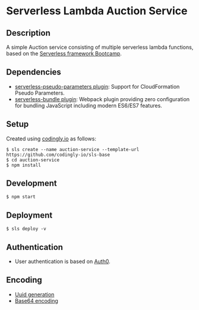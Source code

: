 # Serverless Lambda Auction Service

## Description
A simple Auction service consisting of multiple serverless lambda functions, based on the [Serverless framework Bootcamp](https://www.udemy.com/course/serverless-framework/).

## Dependencies
* [serverless-pseudo-parameters plugin](https://www.npmjs.com/package/serverless-pseudo-parameters): Support for CloudFormation Pseudo Parameters.
* [serverless-bundle plugin](https://www.npmjs.com/package/serverless-pseudo-parameters): Webpack plugin providing zero configuration for bundling JavaScript including modern ES6/ES7 features.

## Setup
Created using [codingly.io](https://github.com/codingly-io/sls-base) as follows:

```shell
$ sls create --name auction-service --template-url https://github.com/codingly-io/sls-base
$ cd auction-service
$ npm install
```

## Development
```shell
$ npm start
```

## Deployment
```shell
$ sls deploy -v
```

## Authentication
- User authentication is based on [Auth0](https://auth0.com/docs).

## Encoding
- [Uuid generation](https://www.uuidgenerator.net/version4) 
- [Base64 encoding](https://codingly-io.github.io/base64-encoder)